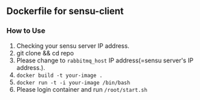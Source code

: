 ## Dockerfile for sensu-client

### How to Use

 1. Checking your sensu server IP address.
 1. git clone && cd repo
 1. Please change to `rabbitmq_host` IP address(=sensu server's IP address.).
 1. `docker build -t your-image .`
 1. `docker run -t -i your-image /bin/bash`
 1. Please login container and run `/root/start.sh`
